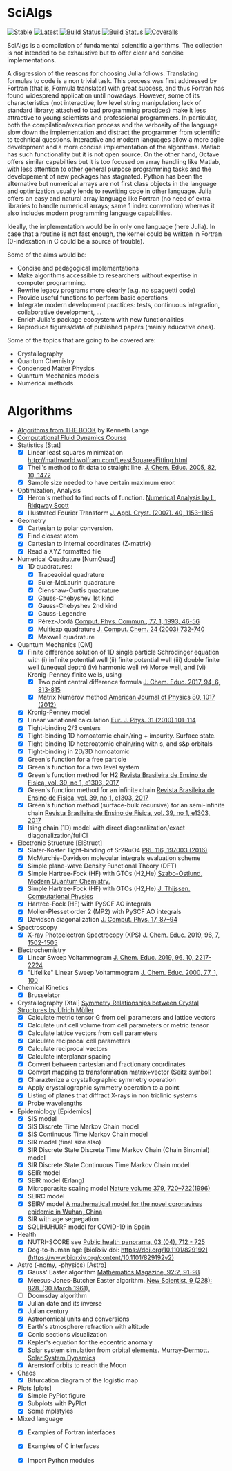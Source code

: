 # SciAlgs

[![Stable](https://img.shields.io/badge/docs-stable-blue.svg)](https://zyth0s.github.io/SciAlgs.jl/)
[![Latest](https://img.shields.io/badge/docs-latest-blue.svg)](https://zyth0s.github.io/SciAlgs.jl/latest)
[![Build Status](https://travis-ci.com/zyth0s/SciAlgs.jl.svg?branch=master)](https://travis-ci.com/zyth0s/SciAlgs.jl)
[![Build Status](https://ci.appveyor.com/api/projects/status/github/zyth0s/SciAlgs.jl?svg=true)](https://ci.appveyor.com/project/zyth0s/SciAlgs-jl)
[![Coveralls](https://coveralls.io/repos/github/zyth0s/SciAlgs.jl/badge.svg?branch=master)](https://coveralls.io/github/zyth0s/SciAlgs.jl?branch=master)

SciAlgs is a compilation of fundamental scientific algorithms.
The collection is not intended to be exhaustive but to offer clear and concise implementations.

A disgression of the reasons for choosing Julia follows.
Translating formulas to code is a non trivial task. This process was first addressed
by Fortran (that is, Formula translator) with great success, and thus Fortran has found widespread 
application until nowadays. However, some of its characteristics (not interactive; low level string manipulation;
lack of standard library; attached to bad programming practices) make it less attractive to young scientists
and professional programmers. In particular, both the compilation/execution
process and the verbosity of the language slow down the implementation and distract the programmer
from scientific to technical questions.
Interactive and modern languages allow a more agile development and a more concise
implementation of the algorithms.
Matlab has such functionality but it is not open source. On the other hand,
Octave offers similar capabilties but it is too focused on array handling like Matlab, with less
attention to other general purpose programming tasks and the developement of new packages has stagnated.
Python has been the alternative but numerical arrays are not first class objects in the language and
optimization usually lends to rewriting code in other language.
Julia offers an easy and natural array language like Fortran (no need of extra libraries to handle numerical
arrays; same 1 index convention) whereas it also includes modern programming language capabilities.

Ideally, the implementation would be in only one language (here Julia). In case that a routine
is not fast enough, the kernel could be written in Fortran (0-indexation in C could be a source of trouble).

Some of the aims would be:
* Concise and pedagogical implementations
* Make algorithms accessible to researchers without expertise in computer programming.
* Rewrite legacy programs more clearly (e.g. no spaguetti code)
* Provide useful functions to perform basic operations
* Integrate modern development practices: tests, continuous integration, collaborative development, ...
* Enrich Julia's package ecosystem with new functionalities
* Reproduce figures/data of published papers (mainly educative ones).


Some of the topics that are going to be covered are:
* Crystallography
* Quantum Chemistry
* Condensed Matter Physics
* Quantum Mechanics models
* Numerical methods


Algorithms
===========

* [Algorithms from THE BOOK](https://bookstore.siam.org/ot168/bonus) by Kenneth Lange
* [Computational Fluid Dynamics Course](https://github.com/surajp92/CFD_Julia)
* Statistics [Stat]
  - [x] Linear least squares minimization http://mathworld.wolfram.com/LeastSquaresFitting.html
  - [x] Theil's method to fit data to straight line. 
        [J. Chem. Educ. 2005, 82, 10, 1472](https://pubs.acs.org/doi/10.1021/ed082p1472.2)
  - [x] Sample size needed to have certain maximum error.
* Optimization, Analysis
  - [x] Heron's method to find roots of function. 
        [Numerical Analysis by L. Ridgway Scott](https://press.princeton.edu/books/hardcover/9780691146867/numerical-analysis)
  - [x] Illustrated Fourier Transform [J. Appl. Cryst. (2007). 40, 1153–1165](https://doi.org/10.1107/S0021889807043622)
* Geometry
  - [x] Cartesian to polar conversion.
  - [x] Find closest atom
  - [x] Cartesian to internal coordinates (Z-matrix)
  - [x] Read a XYZ formatted file
* Numerical Quadrature [NumQuad]
  - [x] 1D quadratures:
    + [x] Trapezoidal quadrature
    + [x] Euler-McLaurin quadrature
    + [x] Clenshaw-Curtis quadrature
    + [x] Gauss-Chebyshev 1st kind
    + [x] Gauss-Chebyshev 2nd kind
    + [x] Gauss-Legendre
    + [x] Pérez-Jordá
          [Comput. Phys. Commun., 77, 1, 1993, 46-56](https://www.sciencedirect.com/science/article/pii/001046559390035B?via%3Dihub)
    + [x] Multiexp quadrature
          [J. Comput. Chem. 24 (2003) 732-740](https://www.onlinelibrary.wiley.com/doi/abs/10.1002/jcc.10211)
    + [x] Maxwell quadrature
* Quantum Mechanics [QM]
  - [x] Finite difference solution of 1D single particle Schrödinger equation with 
          (i) infinite potential well
          (ii) finite potential well
          (iii) double finite well (unequal depth)
          (iv) harmonic well
          (v) Morse well, and
          (vi) Kronig-Penney finite wells, using
    + [x] Two point central difference formula 
          [J. Chem. Educ. 2017, 94, 6, 813-815](https://pubs.acs.org/doi/10.1021/acs.jchemed.7b00003)
    + [x] Matrix Numerov method [American Journal of Physics 80, 1017 (2012)](https://aapt.scitation.org/doi/10.1119/1.474)
  - [x] Kronig-Penney model
  - [x] Linear variational calculation 
        [Eur. J. Phys. 31 (2010) 101–114](https://iopscience.iop.org/article/10.1088/0143-0807/31/1/010/meta)
  - [x] Tight-binding 2/3 centers
  - [x] Tight-binding 1D homoatomic chain/ring + impurity. Surface state.
  - [x] Tight-binding 1D heteroatomic chain/ring with s, and s&p orbitals
  - [x] Tight-binding in 2D/3D homoatomic
  - [x] Green's function for a free particle
  - [x] Green's function for a two level system
  - [x] Green's function method for H2 [Revista Brasileira de Ensino de Fisica, vol. 39, no 1, e1303, 2017](http://www.scielo.br/scielo.php?script=sci_arttext&pid=S1806-11172017000100402&lng=en&tlng=en)
  - [x] Green's function method for an infinite chain [Revista Brasileira de Ensino de Fisica, vol. 39, no 1, e1303, 2017](http://www.scielo.br/scielo.php?script=sci_arttext&pid=S1806-11172017000100402&lng=en&tlng=en)
  - [x] Green's function method (surface-bulk recursive) for an semi-infinite chain [Revista Brasileira de Ensino de Fisica, vol. 39, no 1, e1303, 2017](http://www.scielo.br/scielo.php?script=sci_arttext&pid=S1806-11172017000100402&lng=en&tlng=en)
  - [x] Ising chain (1D) model with direct diagonalization/exact diagonalization/fullCI
* Electronic Structure [ElStruct]
  - [x] Slater-Koster Tight-binding of Sr2RuO4 [PRL 116, 197003 (2016)](https://link.aps.org/doi/10.1103/PhysRevLett.116.197003)
  - [x] McMurchie-Davidson molecular integrals evaluation scheme
  - [x] Simple plane-wave Density Functional Theory (DFT)
  - [x] Simple Hartree-Fock (HF) with GTOs (H2,He) [Szabo-Ostlund. Modern Quantum Chemistry.](https://store.doverpublications.com/0486691861.html)
  - [x] Simple Hartree-Fock (HF) with GTOs (H2,He) [J. Thijssen. Computational Physics](https://www.cambridge.org/core/books/computational-physics/BEE73B0139D4A9993193B57CDC62096E)
  - [x] Hartree-Fock (HF) with PySCF AO integrals
  - [x] Moller-Plesset order 2 (MP2) with PySCF AO integrals
  - [x] Davidson diagonalization [J. Comput. Phys. 17, 87–94](https://doi.org/10.1016/0021-9991(75)90065-0)
* Spectroscopy
  - [x] X-ray Photoelectron Spectrocopy (XPS) [J. Chem. Educ. 2019, 96, 7, 1502-1505](https://pubs.acs.org/doi/10.1021/acs.jchemed.9b00236)
* Electrochemistry
  - [x] Linear Sweep Voltammogram 
        [J. Chem. Educ. 2019, 96, 10, 2217-2224](https://pubs.acs.org/doi/abs/10.1021/acs.jchemed.9b00542)
  - [x] "Lifelike" Linear Sweep Voltammogram
        [J. Chem. Educ. 2000, 77, 1, 100](https://pubs.acs.org/doi/10.1021/ed077p100)
* Chemical Kinetics
  - [x] Brusselator
* Crystallography [Xtal]
  [Symmetry Relationships between Crystal Structures by Ulrich Müller]( https://global.oup.com/academic/product/symmetry-relationships-between-crystal-structures-9780198807209?cc=de&lang=en&)
  - [x] Calculate metric tensor G from cell parameters and lattice vectors
  - [x] Calculate unit cell volume from cell parameters or metric tensor
  - [x] Calculate lattice vectors from cell parameters
  - [x] Calculate reciprocal cell parameters
  - [x] Calculate reciprocal vectors
  - [x] Calculate interplanar spacing
  - [x] Convert between cartesian and fractionary coordinates
  - [x] Convert mapping to transformation matrix+vector (Seitz symbol)
  - [x] Charazterize a crystallographic symmetry operation
  - [x] Apply crystallographic symmetry operation to a point 
  - [x] Listing of planes that diffract X-rays in non triclinic systems
  - [x] Probe wavelengths
* Epidemiology [Epidemics]
  - [x] SIS model
  - [x] SIS Discrete Time Markov Chain model
  - [x] SIS Continuous Time Markov Chain model
  - [x] SIR model (final size also)
  - [x] SIR Discrete State Discrete Time Markov Chain (Chain Binomial) model
  - [x] SIR Discrete State Continuous Time Markov Chain model
  - [x] SEIR model
  - [x] SEIR model (Erlang)
  - [x] Microparasite scaling model [Nature volume 379, 720–722(1996)](http://www.nature.com/articles/379720a0)
  - [x] SEIRC model
  - [x] SEIRV model [A mathematical model for the novel coronavirus epidemic in Wuhan, China](http://www.aimspress.com/article/10.3934/mbe.2020148)
  - [x] SIR with age segregation
  - [x] SQLIHUHURF model for COVID-19 in Spain
* Health
  - [x] NUTRI-SCORE see [Public health panorama, 03 (04), 712 - 725](https://apps.who.int/iris/handle/10665/325207)
  - [x] Dog-to-human age [bioRxiv doi: https://doi.org/10.1101/829192](https://www.biorxiv.org/content/10.1101/829192v2)
* Astro (-nomy, -physics) [Astro] 
  - [x] Gauss' Easter algorithm [Mathematics Magazine, 92:2, 91-98](https://doi.org/10.1080/0025570X.2019.1549889)
  - [x] Meesus-Jones-Butcher Easter algorithm. [New Scientist, 9 (228): 828. (30 March 1961).](https://books.google.co.uk/books?id=zfzhCoOHurwC)
  - [ ] Doomsday algorithm
  - [x] Julian date and its inverse
  - [x] Julian century
  - [x] Astronomical units and conversions
  - [x] Earth's atmosphere refraction with altitude
  - [x] Conic sections visualization
  - [x] Kepler's equation for the eccentric anomaly
  - [x] Solar system simulation from orbital elements. [Murray-Dermott. Solar System Dynamics](http://ssdbook.maths.qmul.ac.uk/)
  - [x] Arenstorf orbits to reach the Moon
* Chaos
  - [x] Bifurcation diagram of the logistic map
* Plots [plots]
  - [x] Simple PyPlot figure
  - [x] Subplots with PyPlot
  - [x] Some mplstyles
* Mixed language
  - [x] Examples of Fortran interfaces
  - [x] Examples of C interfaces
  - [x] Import Python modules

